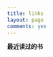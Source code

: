 ```yaml
---
title: links
layout: page
comments: yes
---     
```


**最近读过的书**

<script type="text/javascript" src="https://www.douban.com/service/badge/hardcandylove/?show=collection&amp;n=10&amp;columns=5&amp;picsize=medium&amp;hidelogo=yes&amp;hideself=yes&amp;cat=book" ></script>
